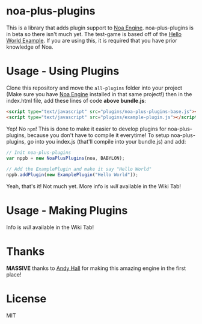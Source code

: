 # noa-plus-plugins
This is a library that adds plugin support to [Noa Engine](https://github.com/andyhall/noa). noa-plus-plugins is in beta so there isn't much yet. The test-game is based off of the [Hello World Example](https://github.com/andyhall/noa-examples). If you are using this, it is required that you have prior knowledge of Noa.

# Usage - Using Plugins
Clone this repository and move the `all-plugins` folder into your project (Make sure you have [Noa Engine](https://github.com/andyhall/noa) installed in that same project!) then in the index.html file, add these lines of code **above bundle.js**:
```html
<script type="text/javascript" src="plugins/noa-plus-plugins-base.js"></script>
<script type="text/javascript" src="plugins/example-plugin.js"></script>
```
Yep! No `npm`! This is done to make it easier to develop plugins for noa-plus-plugins, because you don't have to compile it everytime!
To setup noa-plus-plugins, go into you index.js (that'll compile into your bundle.js) and add:
```js
// Init noa-plus-plugins
var nppb = new NoaPlusPlugins(noa, BABYLON);
  
// Add the ExamplePlugin and make it say "Hello World"
nppb.addPlugin(new ExamplePlugin("Hello World"));
```
Yeah, that's it! Not much yet. More info is *will* available in the Wiki Tab!

# Usage - Making Plugins
Info is *will* available in the Wiki Tab!

# Thanks
**MASSIVE** thanks to [Andy Hall](https://github.com/andyhall/) for making this amazing engine in the first place!

# License 
MIT
